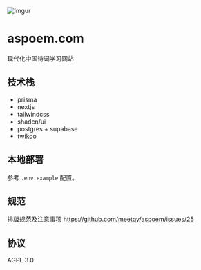 ![Imgur](https://i.imgur.com/WzbeuNH.png)

# aspoem.com

现代化中国诗词学习网站

## 技术栈

- prisma
- nextjs
- tailwindcss
- shadcn/ui
- postgres + supabase
- twikoo

## 本地部署

参考 `.env.example` 配置。

## 规范

排版规范及注意事项 https://github.com/meetqy/aspoem/issues/25

## 协议

AGPL 3.0
